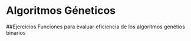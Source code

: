 # Algoritmos Géneticos
##Ejercicios
Funciones para evaluar eficiencia de los algoritmos genétios binarios
